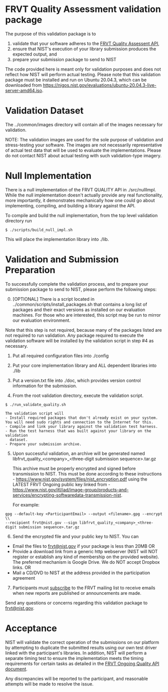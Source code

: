 # FRVT Quality Assessment validation package
The purpose of this validation package is to
1) validate that your software adheres to the [FRVT Quality Assessent API](https://pages.nist.gov/frvt/api/FRVT_ongoing_quality_api.pdf),
2) ensure that NIST's execution of your library submission produces the expected output, and
3) prepare your submission package to send to NIST

The code provided here is meant only for validation purposes and does not reflect how NIST will perform actual testing.  Please note that this validation package must be installed and run on Ubuntu 20.04.3, which can be downloaded from https://nigos.nist.gov/evaluations/ubuntu-20.04.3-live-server-amd64.iso.

# Validation Dataset
The ../common/images directory will contain all of the images necessary for validation.

NOTE: The validation images are used for the sole purpose of validation and stress-testing your software.  The images are not necessarily representative of actual test data that will be used to evaluate the implementations.  Please do not contact NIST about actual testing with such validation-type imagery.

# Null Implementation
There is a null implementation of the FRVT QUALITY API in ./src/nullImpl.  While the null implementation doesn't actually provide any real functionality, more importantly, it demonstrates mechanically how one could go about implementing, compiling, and building a library against the API.

To compile and build the null implementation, from the top level validation directory run

````
$ ./scripts/build_null_impl.sh
````
This will place the implementation library into ./lib.

# Validation and Submission Preparation
To successfully complete the validation process, and to prepare your submission package to send to NIST, please perform the following steps:

0) [OPTIONAL] There is a script located in ../common/scripts/install_packages.sh that contains a long list of packages and their exact versions as installed on our evaluation machines.  For those who are interested, this script may be run to mirror our evaluation environment.

Note that this step is not required, because many of the packages listed are not required to run validation.  Any package required to execute the validation software will be installed by the validation script in step #4 as necessary.

1) Put all required configuration files into ./config

2) Put your core implementation library and ALL dependent libraries into ./lib

3) Put a version.txt file into ./doc, which provides version control information for the submission.

4) From the root validation directory, execute the validation script.
````console
$ ./run_validate_quality.sh
````
    The validation script will
    - Install required packages that don't already exist on your system.  You will need sudo rights and connection to the Internet for this.
    - Compile and link your library against the validation test harness.
    - Run the test harness that was built against your library on the validation
      dataset.
    - Prepare your submission archive.

5) Upon successful validation, an archive will be generated named libfrvt_quality_\<company\>_\<three-digit submission sequence\>.tar.gz

   This archive must be properly encrypted and signed before transmission to NIST.  This must be done according to these instructions - https://www.nist.gov/system/files/nist_encryption.pdf using the LATEST FRVT Ongoing public key linked from -  https://www.nist.gov/itl/iad/image-group/products-and-services/encrypting-softwaredata-transmission-nist.

   For example:
````
gpg --default-key <ParticipantEmail> --output <filename>.gpg --encrypt \\
--recipient frvt@nist.gov --sign libfrvt_quality_<company>_<three-digit submission sequence>.tar.gz
````

6) Send the encrypted file and your public key to NIST.  You can
- Email the files to frvt@nist.gov if your package is less than 20MB OR
- Provide a download link from a generic http webserver (NIST will NOT register or establish any kind of membership on the provided website).  The preferred mechanism is Google Drive.  We do NOT accept Dropbox links. OR
- Mail a CD/DVD to NIST at the address provided in the participation agreement

7) Participants must [subscribe](mailto:frvt-news+subscribe@list.nist.gov) to the FRVT mailing list to receive emails when new reports are published or announcements are made.

Send any questions or concerns regarding this validation package to frvt@nist.gov.

# Acceptance
NIST will validate the correct operation of the submissions on our platform by attempting to duplicate the submitted results using our own test driver linked with the participant's libraries.  In addition, NIST will perform a separate timing test to ensure the implementation meets the timing requirements for certain tasks as detailed in the [FRVT Ongoing Quality API document](https://pages.nist.gov/frvt/html/frvt_quality.html).

Any discrepancies will be reported to the participant, and reasonable attempts will be made to resolve the issue.
